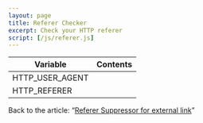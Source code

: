```yaml
---
layout: page
title: Referer Checker
excerpt: Check your HTTP referer
script: [/js/referer.js]
---
```

<div class="table-responsive">
  <table class="table">
    <thead>
      <tr>
        <th>Variable</th>
        <th>Contents</th>
      </tr>
    </thead>
    <tbody>
      <tr>
        <td>HTTP_USER_AGENT</td>
        <td id="user-agent"></td>
      </tr>
      <tr>
        <td>HTTP_REFERER</td>
        <td id="referer"></td>
      </tr>
    </tbody>
  </table>
</div>

Back to the article:
  <q><a href="{{ '/article/referer-suppressor.html' | prepend: site.baseurl }}">Referer Suppressor for external link</a></q>
